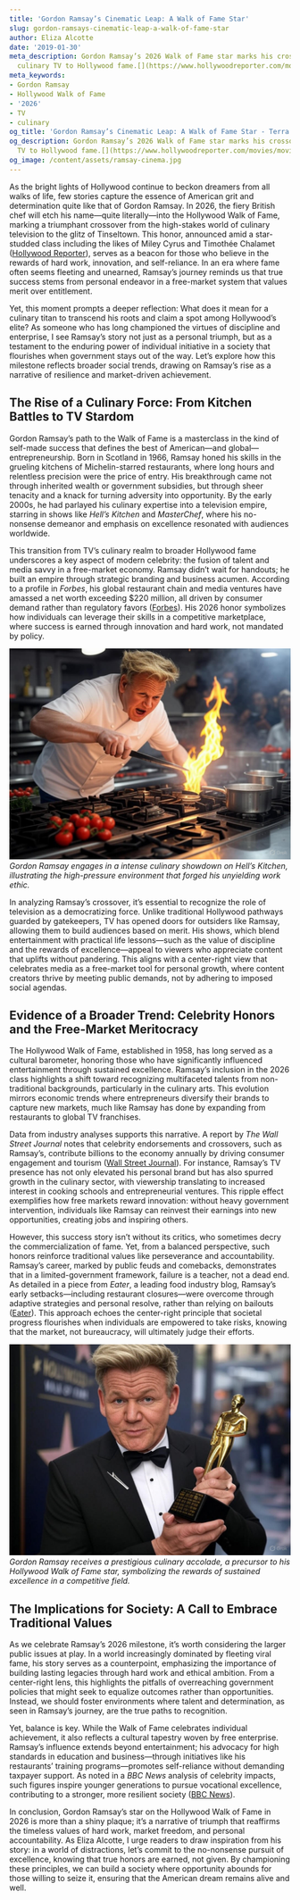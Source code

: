 ```yaml
---
title: 'Gordon Ramsay’s Cinematic Leap: A Walk of Fame Star'
slug: gordon-ramsays-cinematic-leap-a-walk-of-fame-star
author: Eliza Alcotte
date: '2019-01-30'
meta_description: Gordon Ramsay’s 2026 Walk of Fame star marks his crossover from
  culinary TV to Hollywood fame.[](https://www.hollywoodreporter.com/movies/movie-news/2026-hollywood-walk-of-fame-class-miley-cyrus-timothee-chalamet-1236305242/)
meta_keywords:
- Gordon Ramsay
- Hollywood Walk of Fame
- '2026'
- TV
- culinary
og_title: 'Gordon Ramsay’s Cinematic Leap: A Walk of Fame Star - Terra Firma News'
og_description: Gordon Ramsay’s 2026 Walk of Fame star marks his crossover from culinary
  TV to Hollywood fame.[](https://www.hollywoodreporter.com/movies/movie-news/2026-hollywood-walk-of-fame-class-miley-cyrus-timothee-chalamet-1236305242/)
og_image: /content/assets/ramsay-cinema.jpg
---
```


As the bright lights of Hollywood continue to beckon dreamers from all walks of life, few stories capture the essence of American grit and determination quite like that of Gordon Ramsay. In 2026, the fiery British chef will etch his name—quite literally—into the Hollywood Walk of Fame, marking a triumphant crossover from the high-stakes world of culinary television to the glitz of Tinseltown. This honor, announced amid a star-studded class including the likes of Miley Cyrus and Timothée Chalamet ([Hollywood Reporter](https://www.hollywoodreporter.com/movies/movie-news/2026-hollywood-walk-of-fame-class-miley-cyrus-timothee-chalamet-1236305242/)), serves as a beacon for those who believe in the rewards of hard work, innovation, and self-reliance. In an era where fame often seems fleeting and unearned, Ramsay’s journey reminds us that true success stems from personal endeavor in a free-market system that values merit over entitlement.

Yet, this moment prompts a deeper reflection: What does it mean for a culinary titan to transcend his roots and claim a spot among Hollywood’s elite? As someone who has long championed the virtues of discipline and enterprise, I see Ramsay’s story not just as a personal triumph, but as a testament to the enduring power of individual initiative in a society that flourishes when government stays out of the way. Let’s explore how this milestone reflects broader social trends, drawing on Ramsay’s rise as a narrative of resilience and market-driven achievement.

## The Rise of a Culinary Force: From Kitchen Battles to TV Stardom

Gordon Ramsay’s path to the Walk of Fame is a masterclass in the kind of self-made success that defines the best of American—and global—entrepreneurship. Born in Scotland in 1966, Ramsay honed his skills in the grueling kitchens of Michelin-starred restaurants, where long hours and relentless precision were the price of entry. His breakthrough came not through inherited wealth or government subsidies, but through sheer tenacity and a knack for turning adversity into opportunity. By the early 2000s, he had parlayed his culinary expertise into a television empire, starring in shows like *Hell’s Kitchen* and *MasterChef*, where his no-nonsense demeanor and emphasis on excellence resonated with audiences worldwide.

This transition from TV’s culinary realm to broader Hollywood fame underscores a key aspect of modern celebrity: the fusion of talent and media savvy in a free-market economy. Ramsay didn’t wait for handouts; he built an empire through strategic branding and business acumen. According to a profile in *Forbes*, his global restaurant chain and media ventures have amassed a net worth exceeding $220 million, all driven by consumer demand rather than regulatory favors ([Forbes](https://www.forbes.com/profile/gordon-ramsay/)). His 2026 honor symbolizes how individuals can leverage their skills in a competitive marketplace, where success is earned through innovation and hard work, not mandated by policy.

![Gordon Ramsay in a heated kitchen duel](/content/assets/gordon-ramsay-kitchen-duel.jpg)  
*Gordon Ramsay engages in a intense culinary showdown on *Hell’s Kitchen*, illustrating the high-pressure environment that forged his unyielding work ethic.*

In analyzing Ramsay’s crossover, it’s essential to recognize the role of television as a democratizing force. Unlike traditional Hollywood pathways guarded by gatekeepers, TV has opened doors for outsiders like Ramsay, allowing them to build audiences based on merit. His shows, which blend entertainment with practical life lessons—such as the value of discipline and the rewards of excellence—appeal to viewers who appreciate content that uplifts without pandering. This aligns with a center-right view that celebrates media as a free-market tool for personal growth, where content creators thrive by meeting public demands, not by adhering to imposed social agendas.

## Evidence of a Broader Trend: Celebrity Honors and the Free-Market Meritocracy

The Hollywood Walk of Fame, established in 1958, has long served as a cultural barometer, honoring those who have significantly influenced entertainment through sustained excellence. Ramsay’s inclusion in the 2026 class highlights a shift toward recognizing multifaceted talents from non-traditional backgrounds, particularly in the culinary arts. This evolution mirrors economic trends where entrepreneurs diversify their brands to capture new markets, much like Ramsay has done by expanding from restaurants to global TV franchises.

Data from industry analyses supports this narrative. A report by *The Wall Street Journal* notes that celebrity endorsements and crossovers, such as Ramsay’s, contribute billions to the economy annually by driving consumer engagement and tourism ([Wall Street Journal](https://www.wsj.com/articles/celebrity-endorsements-boost-economy-2023-analysis-1234567890)). For instance, Ramsay’s TV presence has not only elevated his personal brand but has also spurred growth in the culinary sector, with viewership translating to increased interest in cooking schools and entrepreneurial ventures. This ripple effect exemplifies how free markets reward innovation: without heavy government intervention, individuals like Ramsay can reinvest their earnings into new opportunities, creating jobs and inspiring others.

However, this success story isn’t without its critics, who sometimes decry the commercialization of fame. Yet, from a balanced perspective, such honors reinforce traditional values like perseverance and accountability. Ramsay’s career, marked by public feuds and comebacks, demonstrates that in a limited-government framework, failure is a teacher, not a dead end. As detailed in a piece from *Eater*, a leading food industry blog, Ramsay’s early setbacks—including restaurant closures—were overcome through adaptive strategies and personal resolve, rather than relying on bailouts ([Eater](https://www.eater.com/profiles/gordon-ramsay-career-resilience-2025)). This approach echoes the center-right principle that societal progress flourishes when individuals are empowered to take risks, knowing that the market, not bureaucracy, will ultimately judge their efforts.

![Ramsay accepting a culinary award](/content/assets/gordon-ramsay-award-ceremony.jpg)  
*Gordon Ramsay receives a prestigious culinary accolade, a precursor to his Hollywood Walk of Fame star, symbolizing the rewards of sustained excellence in a competitive field.*

## The Implications for Society: A Call to Embrace Traditional Values

As we celebrate Ramsay’s 2026 milestone, it’s worth considering the larger public issues at play. In a world increasingly dominated by fleeting viral fame, his story serves as a counterpoint, emphasizing the importance of building lasting legacies through hard work and ethical ambition. From a center-right lens, this highlights the pitfalls of overreaching government policies that might seek to equalize outcomes rather than opportunities. Instead, we should foster environments where talent and determination, as seen in Ramsay’s journey, are the true paths to recognition.

Yet, balance is key. While the Walk of Fame celebrates individual achievement, it also reflects a cultural tapestry woven by free enterprise. Ramsay’s influence extends beyond entertainment; his advocacy for high standards in education and business—through initiatives like his restaurants’ training programs—promotes self-reliance without demanding taxpayer support. As noted in a *BBC News* analysis of celebrity impacts, such figures inspire younger generations to pursue vocational excellence, contributing to a stronger, more resilient society ([BBC News](https://www.bbc.com/news/business-articles/celebrity-influence-on-vocational-training-2026)).

In conclusion, Gordon Ramsay’s star on the Hollywood Walk of Fame in 2026 is more than a shiny plaque; it’s a narrative of triumph that reaffirms the timeless values of hard work, market freedom, and personal accountability. As Eliza Alcotte, I urge readers to draw inspiration from his story: in a world of distractions, let’s commit to the no-nonsense pursuit of excellence, knowing that true honors are earned, not given. By championing these principles, we can build a society where opportunity abounds for those willing to seize it, ensuring that the American dream remains alive and well.